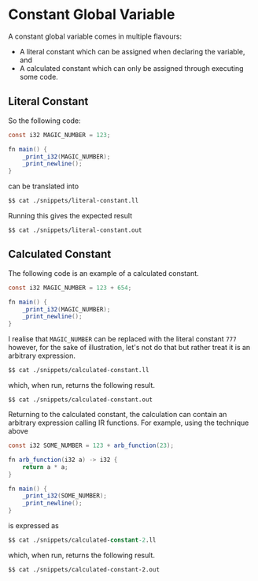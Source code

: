 # Constant Global Variable

A constant global variable comes in multiple flavours:

- A literal constant which can be assigned when declaring the variable, and
- A calculated constant which can only be assigned through executing some code.

## Literal Constant

So the following code:

```java
const i32 MAGIC_NUMBER = 123;

fn main() {
    _print_i32(MAGIC_NUMBER);
    _print_newline();
}
```

can be translated into

```llvm
$$ cat ./snippets/literal-constant.ll
```

Running this gives the expected result

```
$$ cat ./snippets/literal-constant.out
```

## Calculated Constant

The following code is an example of a calculated constant.

```java
const i32 MAGIC_NUMBER = 123 + 654;

fn main() {
    _print_i32(MAGIC_NUMBER);
    _print_newline();
}
```

I realise that `MAGIC_NUMBER` can be replaced with the literal constant `777` however, for the sake of illustration, let's not do that but rather treat it is an arbitrary expression.

```llvm
$$ cat ./snippets/calculated-constant.ll
```

which, when run, returns the following result.

```
$$ cat ./snippets/calculated-constant.out
```

Returning to the calculated constant, the calculation can contain an arbitrary expression calling IR functions.  For example, using the technique above

```java
const i32 SOME_NUMBER = 123 + arb_function(23);

fn arb_function(i32 a) -> i32 {
    return a * a;
}

fn main() {
    _print_i32(SOME_NUMBER);
    _print_newline();
}
```

is expressed as

```llvm
$$ cat ./snippets/calculated-constant-2.ll
```

which, when run, returns the following result.

```
$$ cat ./snippets/calculated-constant-2.out
```
